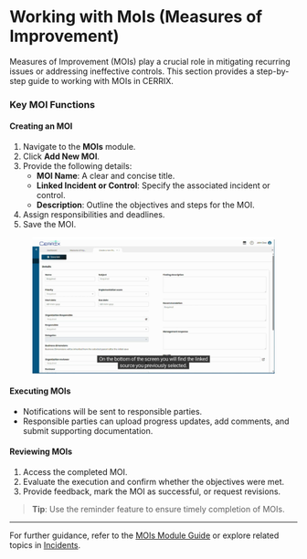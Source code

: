 # Working with MoIs (Measures of Improvement)

Measures of Improvement (MOIs) play a crucial role in mitigating recurring issues or addressing ineffective controls. This section provides a step-by-step guide to working with MOIs in CERRIX.

### Key MOI Functions

#### Creating an MOI

1. Navigate to the **MOIs** module.
2. Click **Add New MOI**.
3. Provide the following details:
   * **MOI Name**: A clear and concise title.
   * **Linked Incident or Control**: Specify the associated incident or control.
   * **Description**: Outline the objectives and steps for the MOI.
4. Assign responsibilities and deadlines.
5. Save the MOI.

<figure><img src="../../../../.gitbook/assets/creating_a_moi_page_screenshot_3 (1).jpg" alt=""><figcaption></figcaption></figure>

#### Executing MOIs

* Notifications will be sent to responsible parties.
* Responsible parties can upload progress updates, add comments, and submit supporting documentation.

#### Reviewing MOIs

1. Access the completed MOI.
2. Evaluate the execution and confirm whether the objectives were met.
3. Provide feedback, mark the MOI as successful, or request revisions.

> **Tip**: Use the reminder feature to ensure timely completion of MOIs.

***

For further guidance, refer to the [MOIs Module Guide](./) or explore related topics in [Incidents](../../../modules-overview/incidents.md).
